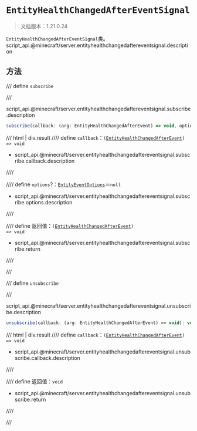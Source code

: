 # `EntityHealthChangedAfterEventSignal`

> 文档版本：1.21.0.24

`EntityHealthChangedAfterEventSignal`类。script_api.@minecraft/server.entityhealthchangedaftereventsignal.description

## 方法

/// define
`subscribe`


///

script_api.@minecraft/server.entityhealthchangedaftereventsignal.subscribe.description

```js
subscribe(callback: (arg: EntityHealthChangedAfterEvent) => void, options?: EntityEventOptions): (arg: EntityHealthChangedAfterEvent) => void
```

/// html | div.result
//// define
`callback`：<code>(<a href="../entityhealthchangedafterevent/">EntityHealthChangedAfterEvent</a>) =&gt; void</code>

- script_api.@minecraft/server.entityhealthchangedaftereventsignal.subscribe.callback.description


////

//// define
`options`?：[`EntityEventOptions`](./entityeventoptions.md)＝`null`

- script_api.@minecraft/server.entityhealthchangedaftereventsignal.subscribe.options.description


////

//// define
返回值：<code>(<a href="../entityhealthchangedafterevent/">EntityHealthChangedAfterEvent</a>) =&gt; void</code>

- script_api.@minecraft/server.entityhealthchangedaftereventsignal.subscribe.return


////

///


/// define
`unsubscribe`


///

script_api.@minecraft/server.entityhealthchangedaftereventsignal.unsubscribe.description

```js
unsubscribe(callback: (arg: EntityHealthChangedAfterEvent) => void): void
```

/// html | div.result
//// define
`callback`：<code>(<a href="../entityhealthchangedafterevent/">EntityHealthChangedAfterEvent</a>) =&gt; void</code>

- script_api.@minecraft/server.entityhealthchangedaftereventsignal.unsubscribe.callback.description


////

//// define
返回值：`void`

- script_api.@minecraft/server.entityhealthchangedaftereventsignal.unsubscribe.return


////

///

